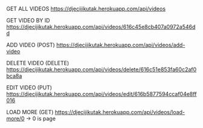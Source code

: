 GET ALL VIDEOS
https://djecijikutak.herokuapp.com/api/videos

GET VIDEO BY ID
https://djecijikutak.herokuapp.com/api/videos/616c45e8cb407a0972a546dd

ADD VIDEO (POST)
https://djecijikutak.herokuapp.com/api/videos/add-video

DELETE VIDEO (DELETE)
https://djecijikutak.herokuapp.com/api/videos/delete/616c51e853fa60c2af0bca8a

EDIT VIDEO (PUT)
https://djecijikutak.herokuapp.com/api/videos/edit/616b5877594ccaf04e8ff016

LOAD MORE (GET)
https://djecijikutak.herokuapp.com/api/videos/load-more/0 -> 0 is page
